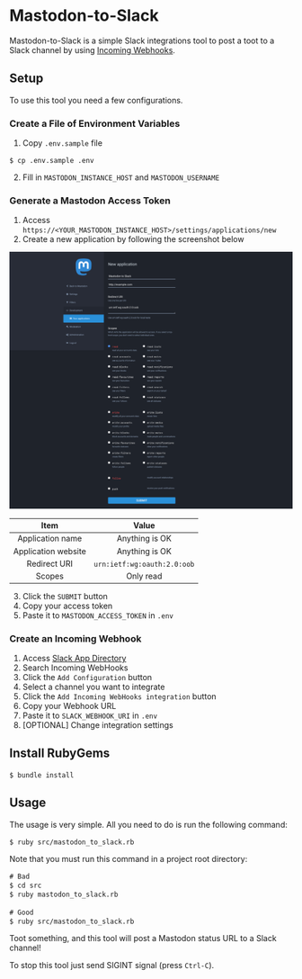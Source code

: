 # Mastodon-to-Slack
Mastodon-to-Slack is a simple Slack integrations tool to post a toot to a Slack channel by using [Incoming Webhooks](https://api.slack.com/incoming-webhooks).

## Setup
To use this tool you need a few configurations.

### Create a File of Environment Variables
1. Copy `.env.sample` file

```
$ cp .env.sample .env
```

2. Fill in `MASTODON_INSTANCE_HOST` and `MASTODON_USERNAME`

### Generate a Mastodon Access Token
1. Access `https://<YOUR_MASTODON_INSTANCE_HOST>/settings/applications/new`
2. Create a new application by following the screenshot below

![New application](./img/screenshots/new_application.png)

| Item | Value |
|:---:|:---:|
| Application name | Anything is OK |
| Application website | Anything is OK |
| Redirect URI | `urn:ietf:wg:oauth:2.0:oob` |
| Scopes | Only read |

3. Click the `SUBMIT` button
4. Copy your access token
5. Paste it to `MASTODON_ACCESS_TOKEN` in `.env`

### Create an Incoming Webhook
1. Access [Slack App Directory](https://slack.com/apps)
2. Search Incoming WebHooks
3. Click the `Add Configuration` button
4. Select a channel you want to integrate
5. Click the `Add Incoming WebHooks integration` button
6. Copy your Webhook URL
7. Paste it to `SLACK_WEBHOOK_URI` in `.env`
8. [OPTIONAL] Change integration settings

## Install RubyGems
```
$ bundle install
```

## Usage
The usage is very simple. All you need to do is run the following command:

```
$ ruby src/mastodon_to_slack.rb
```

Note that you must run this command in a project root directory:

```
# Bad
$ cd src
$ ruby mastodon_to_slack.rb

# Good
$ ruby src/mastodon_to_slack.rb
```

Toot something, and this tool will post a Mastodon status URL to a Slack channel!

To stop this tool just send SIGINT signal (press `Ctrl-C`).
